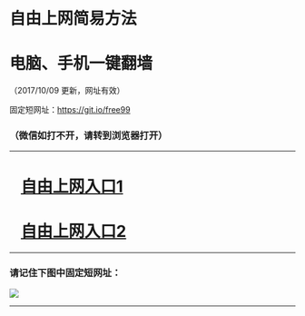 ﻿# 自由上网简易方法

# 电脑、手机一键翻墙

（2017/10/09 更新，网址有效）

固定短网址：https://git.io/free99

### （微信如打不开，请转到浏览器打开）


***





# &nbsp;&nbsp; <a href="http://ft2851614167.fwq-tz-1001.info/fwqtz01.html?t=100900122158 " target="_blank">自由上网入口1</a>
# &nbsp;&nbsp; <a href="http://ft1255818798.fwq-tz-1002.info/fwqtz02.html?t=10090014401 " target="_blank">自由上网入口2</a>
***

### 请记住下图中固定短网址：

<img src="https://s3-us-west-2.amazonaws.com/fwq-1001/yjfq-20170905okok.png" /> 


***

